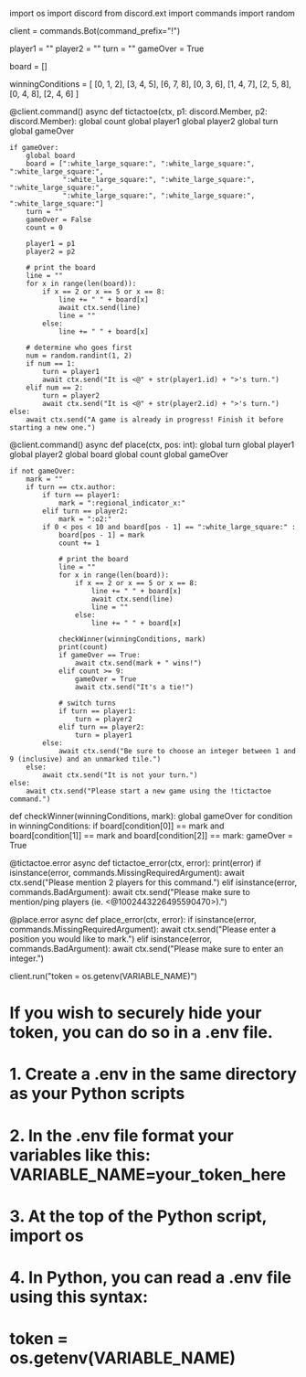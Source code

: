 import os
import discord
from discord.ext import commands
import random

client = commands.Bot(command_prefix="!")

player1 = ""
player2 = ""
turn = ""
gameOver = True

board = []

winningConditions = [
    [0, 1, 2],
    [3, 4, 5],
    [6, 7, 8],
    [0, 3, 6],
    [1, 4, 7],
    [2, 5, 8],
    [0, 4, 8],
    [2, 4, 6]
]

@client.command()
async def tictactoe(ctx, p1: discord.Member, p2: discord.Member):
    global count
    global player1
    global player2
    global turn
    global gameOver

    if gameOver:
        global board
        board = [":white_large_square:", ":white_large_square:", ":white_large_square:",
                 ":white_large_square:", ":white_large_square:", ":white_large_square:",
                 ":white_large_square:", ":white_large_square:", ":white_large_square:"]
        turn = ""
        gameOver = False
        count = 0

        player1 = p1
        player2 = p2

        # print the board
        line = ""
        for x in range(len(board)):
            if x == 2 or x == 5 or x == 8:
                line += " " + board[x]
                await ctx.send(line)
                line = ""
            else:
                line += " " + board[x]

        # determine who goes first
        num = random.randint(1, 2)
        if num == 1:
            turn = player1
            await ctx.send("It is <@" + str(player1.id) + ">'s turn.")
        elif num == 2:
            turn = player2
            await ctx.send("It is <@" + str(player2.id) + ">'s turn.")
    else:
        await ctx.send("A game is already in progress! Finish it before starting a new one.")

@client.command()
async def place(ctx, pos: int):
    global turn
    global player1
    global player2
    global board
    global count
    global gameOver

    if not gameOver:
        mark = ""
        if turn == ctx.author:
            if turn == player1:
                mark = ":regional_indicator_x:"
            elif turn == player2:
                mark = ":o2:"
            if 0 < pos < 10 and board[pos - 1] == ":white_large_square:" :
                board[pos - 1] = mark
                count += 1

                # print the board
                line = ""
                for x in range(len(board)):
                    if x == 2 or x == 5 or x == 8:
                        line += " " + board[x]
                        await ctx.send(line)
                        line = ""
                    else:
                        line += " " + board[x]

                checkWinner(winningConditions, mark)
                print(count)
                if gameOver == True:
                    await ctx.send(mark + " wins!")
                elif count >= 9:
                    gameOver = True
                    await ctx.send("It's a tie!")

                # switch turns
                if turn == player1:
                    turn = player2
                elif turn == player2:
                    turn = player1
            else:
                await ctx.send("Be sure to choose an integer between 1 and 9 (inclusive) and an unmarked tile.")
        else:
            await ctx.send("It is not your turn.")
    else:
        await ctx.send("Please start a new game using the !tictactoe command.")


def checkWinner(winningConditions, mark):
    global gameOver
    for condition in winningConditions:
        if board[condition[0]] == mark and board[condition[1]] == mark and board[condition[2]] == mark:
            gameOver = True

@tictactoe.error
async def tictactoe_error(ctx, error):
    print(error)
    if isinstance(error, commands.MissingRequiredArgument):
        await ctx.send("Please mention 2 players for this command.")
    elif isinstance(error, commands.BadArgument):
        await ctx.send("Please make sure to mention/ping players (ie. <@1002443226495590470>).")

@place.error
async def place_error(ctx, error):
    if isinstance(error, commands.MissingRequiredArgument):
        await ctx.send("Please enter a position you would like to mark.")
    elif isinstance(error, commands.BadArgument):
        await ctx.send("Please make sure to enter an integer.")

client.run("token = os.getenv(VARIABLE_NAME)")

# If you wish to securely hide your token, you can do so in a .env file.
# 1. Create a .env in the same directory as your Python scripts
# 2. In the .env file format your variables like this: VARIABLE_NAME=your_token_here
# 3. At the top of the Python script, import os
# 4. In Python, you can read a .env file using this syntax:
# token = os.getenv(VARIABLE_NAME)
